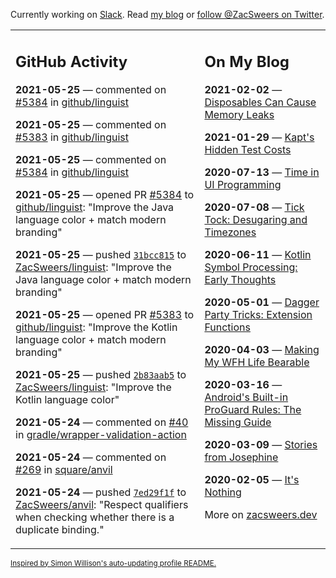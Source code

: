 Currently working on [Slack](https://slack.com/). Read [my blog](https://zacsweers.dev/) or [follow @ZacSweers on Twitter](https://twitter.com/ZacSweers).

<table><tr><td valign="top" width="60%">

## GitHub Activity
<!-- githubActivity starts -->
**2021-05-25** — commented on [#5384](https://github.com/github/linguist/pull/5384#issuecomment-847550635) in [github/linguist](https://api.github.com/repos/github/linguist)

**2021-05-25** — commented on [#5383](https://github.com/github/linguist/pull/5383#issuecomment-847540024) in [github/linguist](https://api.github.com/repos/github/linguist)

**2021-05-25** — commented on [#5384](https://github.com/github/linguist/pull/5384#issuecomment-847534595) in [github/linguist](https://api.github.com/repos/github/linguist)

**2021-05-25** — opened PR [#5384](https://api.github.com/repos/github/linguist/pulls/5384) to [github/linguist](https://api.github.com/repos/github/linguist): "Improve the Java language color + match modern branding"

**2021-05-25** — pushed [`31bcc815`](https://github.com/ZacSweers/linguist/commit/31bcc815076a68476000c398b80d506753b29f8d) to [ZacSweers/linguist](https://api.github.com/repos/ZacSweers/linguist): "Improve the Java language color + match modern branding"

**2021-05-25** — opened PR [#5383](https://api.github.com/repos/github/linguist/pulls/5383) to [github/linguist](https://api.github.com/repos/github/linguist): "Improve the Kotlin language color + match modern branding"

**2021-05-25** — pushed [`2b83aab5`](https://github.com/ZacSweers/linguist/commit/2b83aab5dd93cafc0dadb2ab34e6707892a72908) to [ZacSweers/linguist](https://api.github.com/repos/ZacSweers/linguist): "Improve the Kotlin language color"

**2021-05-24** — commented on [#40](https://github.com/gradle/wrapper-validation-action/issues/40#issuecomment-847509883) in [gradle/wrapper-validation-action](https://api.github.com/repos/gradle/wrapper-validation-action)

**2021-05-24** — commented on [#269](https://github.com/square/anvil/pull/269#issuecomment-847507156) in [square/anvil](https://api.github.com/repos/square/anvil)

**2021-05-24** — pushed [`7ed29f1f`](https://github.com/ZacSweers/anvil/commit/7ed29f1f1fe02a6fb3e3402facc667f3b7395494) to [ZacSweers/anvil](https://api.github.com/repos/ZacSweers/anvil): "Respect qualifiers when checking whether there is a duplicate binding."
<!-- githubActivity ends -->
</td><td valign="top" width="40%">

## On My Blog
<!-- blog starts -->
**2021-02-02** — [Disposables Can Cause Memory Leaks](https://www.zacsweers.dev/disposables-can-cause-memory-leaks/)

**2021-01-29** — [Kapt's Hidden Test Costs](https://www.zacsweers.dev/kapts-hidden-test-costs/)

**2020-07-13** — [Time in UI Programming](https://www.zacsweers.dev/time-in-ui/)

**2020-07-08** — [Tick Tock: Desugaring and Timezones](https://www.zacsweers.dev/ticktock-desugaring-timezones/)

**2020-06-11** — [Kotlin Symbol Processing: Early Thoughts](https://www.zacsweers.dev/kotlin-symbol-processor-early-thoughts/)

**2020-05-01** — [Dagger Party Tricks: Extension Functions](https://www.zacsweers.dev/dagger-party-tricks-extension-functions/)

**2020-04-03** — [Making My WFH Life Bearable](https://www.zacsweers.dev/making-wfh-life-bearable/)

**2020-03-16** — [Android's Built-in ProGuard Rules: The Missing Guide](https://www.zacsweers.dev/android-proguard-rules/)

**2020-03-09** — [Stories from Josephine](https://www.zacsweers.dev/stories-from-josephine/)

**2020-02-05** — [It's Nothing](https://www.zacsweers.dev/its-nothing/)
<!-- blog ends -->
More on [zacsweers.dev](https://zacsweers.dev/)
</td></tr></table>

<sub><a href="https://simonwillison.net/2020/Jul/10/self-updating-profile-readme/">Inspired by Simon Willison's auto-updating profile README.</a></sub>